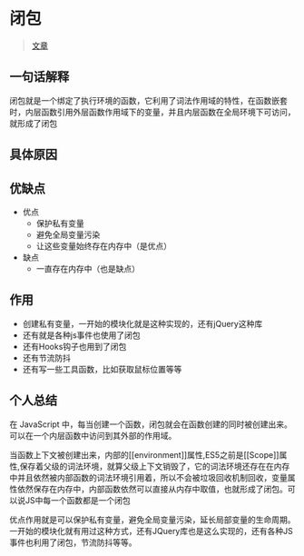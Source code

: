 # 闭包

> [文章](https://segmentfault.com/a/1190000042643748)

## 一句话解释

闭包就是一个绑定了执行环境的函数，它利用了词法作用域的特性，在函数嵌套时，内层函数引用外层函数作用域下的变量，并且内层函数在全局环境下可访问，就形成了闭包

## 具体原因



## 优缺点

- 优点
  - 保护私有变量
  - 避免全局变量污染
  - 让这些变量始终存在内存中（是优点）
- 缺点
  - 一直存在内存中（也是缺点）

## 作用

- 创建私有变量，一开始的模块化就是这种实现的，还有jQuery这种库
- 还有就是各种js事件也使用了闭包
- 还有Hooks钩子也用到了闭包
- 还有节流防抖
- 还有写一些工具函数，比如获取鼠标位置等等

## 个人总结

在 JavaScript 中，每当创建一个函数，闭包就会在函数创建的同时被创建出来。可以在一个内层函数中访问到其外部的作用域。

当函数上下文被创建出来，内部的[[environment]]属性,ES5之前是[[Scope]]属性,保存着父级的词法环境，就算父级上下文销毁了，它的词法环境还存在在内存中并且依然被内部函数的词法环境引用着，所以不会被垃圾回收机制回收，变量属性依然保存在内存中，内部函数依然可以直接从内存中取值，也就形成了闭包。可以说JS中每一个函数都是一个闭包

优点作用就是可以保护私有变量，避免全局变量污染，延长局部变量的生命周期。一开始的模块化就有用过这种方式，还有JQuery库也是这么实现的，还有各种JS事件也利用了闭包，节流防抖等等。
